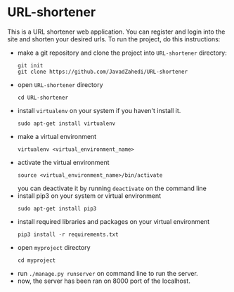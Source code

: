 # URL-shortener
This is a URL shortener web application. You can register and login into the site and shorten your desired urls.
To run the project, do this instructions:
- make a git repository and clone the project into `URL-shortener` directory:
  ```
  git init
  git clone https://github.com/JavadZahedi/URL-shortener
  ```
- open `URL-shortener` directory
  ```
  cd URL-shortener
  ```
- install `virtualenv` on your system if you haven't install it.
  ```
  sudo apt-get install virtualenv
  ```
- make a virtual environment
  ```
  virtualenv <virtual_environment_name>
  ```
- activate the virtual environment
  ```
  source <virtual_environment_name>/bin/activate
  ```
  you can deactivate it by running `deactivate` on the command line
- install pip3 on your system or virtual environment
  ```
  sudo apt-get install pip3
  ```
- install required libraries and packages on your virtual environment
  ```
  pip3 install -r requirements.txt
  ```
- open `myproject` directory
  ```
  cd myproject
  ```
- run `./manage.py runserver` on command line to run the server.
- now, the server has been ran on 8000 port of the localhost.

